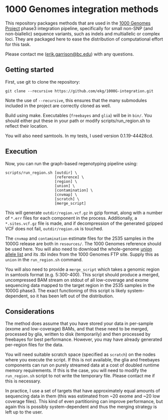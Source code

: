 # 1000 Genomes integration methods

This repository packages methods that are used in the [1000 Genomes Project](http://www.1000genomes.org/) phase3 integration pipeline, specifically for small non-SNP (and non-biallelic) sequence variants, such as indels and multiallelic or complex loci.  They are packaged here to ease the distribution of computational effort for this task.

Please contact me (<erik.garrison@bc.edu>) with any questions.

## Getting started

First, use git to clone the repository:

    git clone --recursive https://github.com/ekg/1000G-integration.git

Note the use of `--recursive`, this ensures that the many submodules included in the project are correctly cloned as well.

Build using make.  Executables (`freebayes` and `glia`) will be in `bin/`.  You should either put these in
your path or modify scripts/run\_region.sh to reflect their location.

You will also need samtools.  In my tests, I used version 0.1.19-44428cd.

## Execution

Now, you can run the graph-based regenotyping pipeline using:

    scripts/run_region.sh [outdir] \
                          [reference] \
                          [region] \
                          [union] \
                          [contamination] \
                          [cnvmap] \
                          [scratch] \
                          [merge_script]

This will generate `outdir/region.vcf.gz` in gzip format, along with a number of `*.err` files for each component in the process.  Additionally, a `*.sites.vcf.gz` file is made, and if decompression of the generated gzipped VCF does not fail, `outdir/region.ok` is touched.

The `cnvmap` and `contamination` estimate files for the 2535 samples in the
1000G release are both in `resources/`.  The 1000 Genomes reference should be
used here.  You will also need to download the whole-genome [union allele list](ftp://ftp.1000genomes.ebi.ac.uk/vol1/ftp/technical/working/20130723_phase3_wg/union/ALL.wgs.union_from_bc.20130502.snps_indels_complex.sites.vcf.gz) and its .tbi index from the 1000 Genomes FTP site.  Supply this as `union` in the `run_region.sh` command.

You will also need to provide a `merge_script` which takes a genomic region in samtools format (e.g. 5:300-400).  This script should produce a merged, uncompressed BAM stream on stdout of all low-coverage and exome sequencing data mapped to the target region in the 2535 samples in the 1000G phase3.  The exact functioning of this script is likely system-dependent, so it has been left out of the distribution.

## Considerations

The method does assume that you have stored your data in per-sample (exome and low-coverage) BAMs, and that these need to be merged, processed by glia, written to disk (temporarily) and then processed by freebayes for best performance.  However, you may have already generated per-region files for the data.

You will need suitable scratch space (specified as `scratch`) on the nodes where you execute the script.  If this is not available, the glia and freebayes components can run on purely streamed data at a cost of doubled runtime memory requirements.  If this is the case, you will need to modify the `run_region.sh` script to not write the temporary file.  Please contact me if this is necessary.

In practice, I use a set of targets that have approximately equal amounts of sequencing data in them (this was estimated from ~20 exome and ~20 low coverage files).  This kind of even partitioning can improve performance, but again this is possibly system-dependent and thus the merging strategy is left up to the user.
